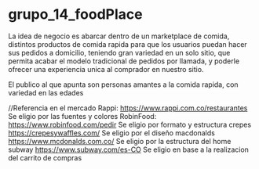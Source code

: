 # grupo_14_foodPlace
La idea de negocio es abarcar dentro de un marketplace de comida, distintos productos de comida rapida para que los usuarios puedan hacer sus pedidos a domicilio, teniendo gran variedad en un solo sitio, que permita acabar el modelo tradicional de pedidos por llamada, y poderle ofrecer una experiencia unica al comprador en nuestro sitio.

El publico al que apunta son personas amantes a la comida rapida, con variedad en las edades

//Referencia en el mercado
Rappi: https://www.rappi.com.co/restaurantes Se eligio por las fuentes y colores
RobinFood: https://www.robinfood.com/pedir  Se eligio por formato y estructura
crepes https://crepesywaffles.com/  Se eligio por el diseño
macdonalds https://www.mcdonalds.com.co/  Se eligio por la estructura del home
subway https://www.subway.com/es-CO  Se eligio en base a la realizacion del carrito de compras



